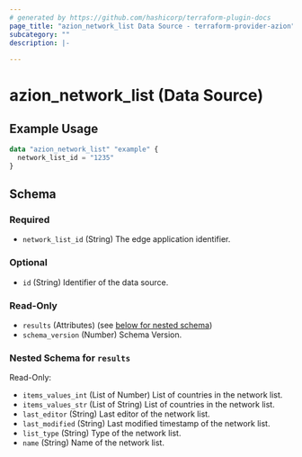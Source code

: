 ```yaml
---
# generated by https://github.com/hashicorp/terraform-plugin-docs
page_title: "azion_network_list Data Source - terraform-provider-azion"
subcategory: ""
description: |-
  
---
```


# azion_network_list (Data Source)



## Example Usage

```terraform
data "azion_network_list" "example" {
  network_list_id = "1235"
}
```

<!-- schema generated by tfplugindocs -->
## Schema

### Required

- `network_list_id` (String) The edge application identifier.

### Optional

- `id` (String) Identifier of the data source.

### Read-Only

- `results` (Attributes) (see [below for nested schema](#nestedatt--results))
- `schema_version` (Number) Schema Version.

<a id="nestedatt--results"></a>
### Nested Schema for `results`

Read-Only:

- `items_values_int` (List of Number) List of countries in the network list.
- `items_values_str` (List of String) List of countries in the network list.
- `last_editor` (String) Last editor of the network list.
- `last_modified` (String) Last modified timestamp of the network list.
- `list_type` (String) Type of the network list.
- `name` (String) Name of the network list.
